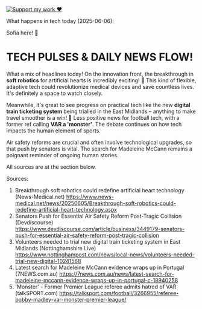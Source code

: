 [![Support my work ❤️](https://img.shields.io/badge/Support%20my%20work%20❤️-orange?style=for-the-badge&logo=patreon&logoColor=white)](https://www.patreon.com/c/orobocigano)

What happens in tech today (2025-06-06):

Sofia here! 👋

# TECH PULSES & DAILY NEWS FLOW!

What a mix of headlines today! On the innovation front, the breakthrough in **soft robotics** for artificial hearts is incredibly exciting! 🤖 This kind of flexible, adaptive tech could revolutionize medical devices and save countless lives. It's definitely a space to watch closely.

Meanwhile, it's great to see progress on practical tech like the new **digital train ticketing system** being trialled in the East Midlands – anything to make travel smoother is a win! 🚆 Less positive news for football tech, with a former ref calling **VAR a 'monster'**. The debate continues on how tech impacts the human element of sports.

Air safety reforms are crucial and often involve technological upgrades, so that push by senators is vital. The search for Madeleine McCann remains a poignant reminder of ongoing human stories.

All sources are at the section below.

Sources:
1. Breakthrough soft robotics could redefine artificial heart technology (News-Medical.net)
   https://www.news-medical.net/news/20250605/Breakthrough-soft-robotics-could-redefine-artificial-heart-technology.aspx
2. Senators Push for Essential Air Safety Reform Post-Tragic Collision (Devdiscourse)
   https://www.devdiscourse.com/article/business/3449179-senators-push-for-essential-air-safety-reform-post-tragic-collision
3. Volunteers needed to trial new digital train ticketing system in East Midlands (Nottinghamshire Live)
   https://www.nottinghampost.com/news/local-news/volunteers-needed-trial-new-digital-10241568
4. Latest search for Madeleine McCann evidence wraps up in Portugal (7NEWS.com.au)
   https://7news.com.au/news/latest-search-for-madeleine-mccann-evidence-wraps-up-in-portugal-c-18940258
5. 'Monster' - Former Premier League referee admits hatred of VAR (talkSPORT.com)
   https://talksport.com/football/3266955/referee-bobby-madley-var-monster-premier-league/